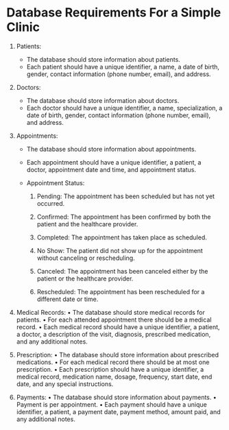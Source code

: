 # Database Requirements For a Simple Clinic

1. Patients:
   
   - The database should store information about patients.
   - Each patient should have a unique identifier, a name, a
     date of birth, gender, contact information (phone number,
     email), and address.

2. Doctors:
   
   - The database should store information about doctors.
   - Each doctor should have a unique identifier, a name,
     specialization, a date of birth, gender, contact
     information (phone number, email), and address.

3. Appointments:
   
   - The database should store information about appointments.
   
   - Each appointment should have a unique identifier, a
     patient, a doctor, appointment date and time, and
     appointment status.
   
   - Appointment Status:
     
     1. Pending: The appointment has been scheduled but has not
          yet occurred.
     
     2. Confirmed: The appointment has been confirmed by both
          the patient and the healthcare provider.
     
     3. Completed: The appointment has taken place as scheduled.
     
     4. No Show: The patient did not show up for the appointment
          without canceling or rescheduling.
     
     5. Canceled: The appointment has been canceled either by
          the patient or the healthcare provider.
     
     6. Rescheduled: The appointment has been rescheduled for a
          different date or time.

4. Medical Records:
   • The database should store medical records for patients.
   • For each attended appointment there should be a medical
   record.
   • Each medical record should have a unique identifier, a
   patient, a doctor, a description of the visit, diagnosis,
   prescribed medication, and any additional notes.

5. Prescription:
   • The database should store information about prescribed
   medications.
   • For each medical record there should be at most one
   prescription.
   • Each prescription should have a unique identifier, a
   medical record, medication name, dosage, frequency, start
   date, end date, and any special instructions.

6. Payments:
   • The database should store information about payments.
   • Payment is per appointment.
   • Each payment should have a unique identifier, a patient, a
   payment date, payment method, amount paid, and any additional
   notes.
